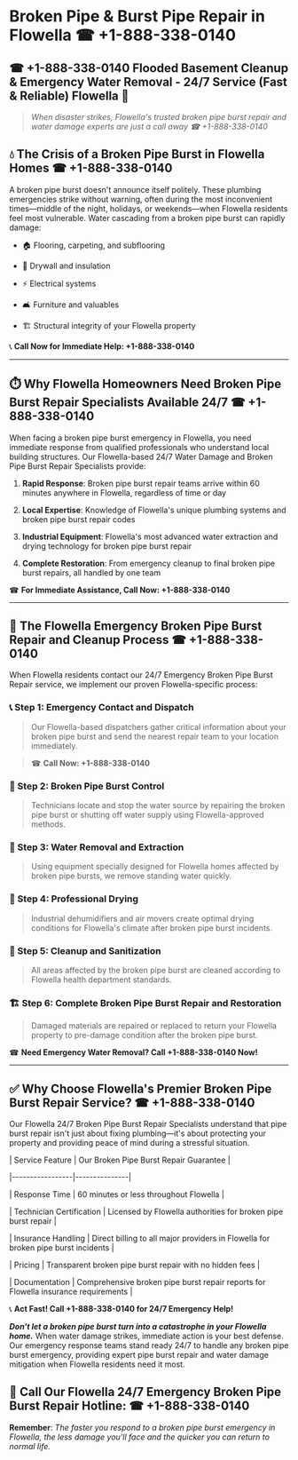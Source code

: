# Broken Pipe & Burst Pipe Repair in Flowella ☎ +1-888-338-0140  
## ☎ +1-888-338-0140 Flooded Basement Cleanup & Emergency Water Removal - 24/7 Service (Fast & Reliable) Flowella 🚨  

> *When disaster strikes, Flowella's trusted broken pipe burst repair and water damage experts are just a call away ☎ +1-888-338-0140*  

## 💧 The Crisis of a Broken Pipe Burst in Flowella Homes ☎ +1-888-338-0140  

A broken pipe burst doesn't announce itself politely. These plumbing emergencies strike without warning, often during the most inconvenient times—middle of the night, holidays, or weekends—when Flowella residents feel most vulnerable. Water cascading from a broken pipe burst can rapidly damage:  

* 🏠 Flooring, carpeting, and subflooring  
* 🧱 Drywall and insulation  
* ⚡ Electrical systems  
* 🛋️ Furniture and valuables  
* 🏗️ Structural integrity of your Flowella property  

📞 **Call Now for Immediate Help: +1-888-338-0140**  

---  

## ⏱️ Why Flowella Homeowners Need Broken Pipe Burst Repair Specialists Available 24/7 ☎ +1-888-338-0140  

When facing a broken pipe burst emergency in Flowella, you need immediate response from qualified professionals who understand local building structures. Our Flowella-based 24/7 Water Damage and Broken Pipe Burst Repair Specialists provide:  

1. **Rapid Response**: Broken pipe burst repair teams arrive within 60 minutes anywhere in Flowella, regardless of time or day  
2. **Local Expertise**: Knowledge of Flowella's unique plumbing systems and broken pipe burst repair codes  
3. **Industrial Equipment**: Flowella's most advanced water extraction and drying technology for broken pipe burst repair  
4. **Complete Restoration**: From emergency cleanup to final broken pipe burst repairs, all handled by one team  

☎ **For Immediate Assistance, Call Now: +1-888-338-0140**  

---  

## 🔧 The Flowella Emergency Broken Pipe Burst Repair and Cleanup Process ☎ +1-888-338-0140  

When Flowella residents contact our 24/7 Emergency Broken Pipe Burst Repair service, we implement our proven Flowella-specific process:  

### 📞 Step 1: Emergency Contact and Dispatch  
> Our Flowella-based dispatchers gather critical information about your broken pipe burst and send the nearest repair team to your location immediately.  
> ☎ **Call Now: +1-888-338-0140**  

### 🚿 Step 2: Broken Pipe Burst Control  
> Technicians locate and stop the water source by repairing the broken pipe burst or shutting off water supply using Flowella-approved methods.  

### 🌊 Step 3: Water Removal and Extraction  
> Using equipment specially designed for Flowella homes affected by broken pipe bursts, we remove standing water quickly.  

### 💨 Step 4: Professional Drying  
> Industrial dehumidifiers and air movers create optimal drying conditions for Flowella's climate after broken pipe burst incidents.  

### 🧼 Step 5: Cleanup and Sanitization  
> All areas affected by the broken pipe burst are cleaned according to Flowella health department standards.  

### 🏗️ Step 6: Complete Broken Pipe Burst Repair and Restoration  
> Damaged materials are repaired or replaced to return your Flowella property to pre-damage condition after the broken pipe burst.  

☎ **Need Emergency Water Removal? Call +1-888-338-0140 Now!**  

---  

## ✅ Why Choose Flowella's Premier Broken Pipe Burst Repair Service? ☎ +1-888-338-0140  

Our Flowella 24/7 Broken Pipe Burst Repair Specialists understand that pipe burst repair isn't just about fixing plumbing—it's about protecting your property and providing peace of mind during a stressful situation.  

| Service Feature | Our Broken Pipe Burst Repair Guarantee |  
|-----------------|---------------|  
| Response Time | 60 minutes or less throughout Flowella |  
| Technician Certification | Licensed by Flowella authorities for broken pipe burst repair |  
| Insurance Handling | Direct billing to all major providers in Flowella for broken pipe burst incidents |  
| Pricing | Transparent broken pipe burst repair with no hidden fees |  
| Documentation | Comprehensive broken pipe burst repair reports for Flowella insurance requirements |  

📞 **Act Fast! Call +1-888-338-0140 for 24/7 Emergency Help!**  

***Don't let a broken pipe burst turn into a catastrophe in your Flowella home.*** When water damage strikes, immediate action is your best defense. Our emergency response teams stand ready 24/7 to handle any broken pipe burst emergency, providing expert pipe burst repair and water damage mitigation when Flowella residents need it most.  

## 📱 Call Our Flowella 24/7 Emergency Broken Pipe Burst Repair Hotline: ☎ +1-888-338-0140  

**Remember**: *The faster you respond to a broken pipe burst emergency in Flowella, the less damage you'll face and the quicker you can return to normal life.*